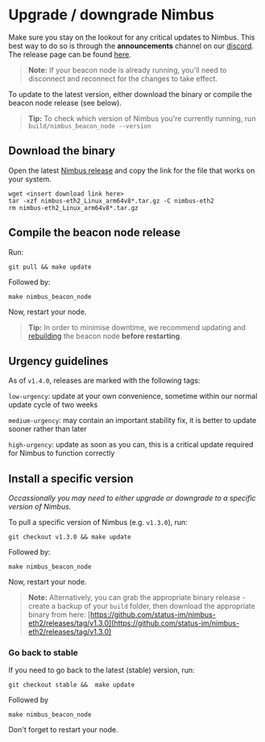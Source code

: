 # Upgrade / downgrade Nimbus

Make sure you stay on the lookout for any critical updates to Nimbus. This best way to do so is through the **announcements** channel on our [discord](https://discord.com/invite/XRxWahP). The release page can be found [here](https://github.com/status-im/nimbus-eth2/releases/).

> **Note:** If your beacon node is already running, you'll need to disconnect and reconnect for the changes to take effect.

To update to the latest version, either download the binary or compile the beacon node release (see below).

> **Tip:** To check which version of Nimbus you're currently running, run `build/nimbus_beacon_node --version`

## Download the binary

Open the latest [Nimbus release](https://github.com/status-im/nimbus-eth2/releases/latest) and copy the link for the file that works on your system.

```
wget <insert download link here>
tar -xzf nimbus-eth2_Linux_arm64v8*.tar.gz -C nimbus-eth2
rm nimbus-eth2_Linux_arm64v8*.tar.gz
```

## Compile the beacon node release

Run: 

```
git pull && make update
```

Followed by:

```
make nimbus_beacon_node
```

Now, restart your node.

> **Tip:** In order to minimise downtime, we recommend updating and [rebuilding](./build.md) the beacon node **before restarting**.


## Urgency guidelines
As of `v1.4.0`, releases are marked with the following tags:

`low-urgency`: update at your own convenience, sometime within our normal update cycle of two weeks

`medium-urgency`: may contain an important stability fix, it is better to update sooner rather than later

`high-urgency`: update as soon as you can, this is a critical update required for Nimbus to function correctly


## Install a specific version

*Occassionally you may need to either upgrade or downgrade to a specific version of Nimbus.*

To pull a specific version of Nimbus (e.g. `v1.3.0`), run:
```
git checkout v1.3.0 && make update
```

Followed by:

```
make nimbus_beacon_node
```

Now, restart your node.

> **Note:** Alternatively, you can grab the appropriate binary release - create a backup of your `build` folder, then download the appropriate binary from here: [https://github.com/status-im/nimbus-eth2/releases/tag/v1.3.0](https://github.com/status-im/nimbus-eth2/releases/tag/v1.3.0)

### Go back to stable
If you need to go back to the latest (stable) version, run:
```
git checkout stable &&  make update
```

Followed by

```
make nimbus_beacon_node
```

Don't forget to restart your node.

